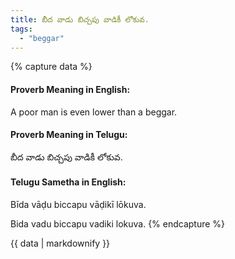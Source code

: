 ```yaml
---
title: బీద వాడు బిచ్చపు వాడికీ లోకువ.
tags:
  - "beggar"
---
```


{% capture data %}
#### Proverb Meaning in English:
A poor man is even lower than a beggar.

#### Proverb Meaning in Telugu:
బీద వాడు బిచ్చపు వాడికీ లోకువ.

#### Telugu Sametha in English:
Bīda vāḍu biccapu vāḍikī lōkuva.

Bida vadu biccapu vadiki lokuva.
{% endcapture %}

{{ data | markdownify }}

